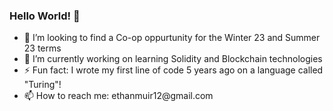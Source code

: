 ### Hello World! 👋

<ul>
 <li>👯 I’m looking to find a Co-op oppurtunity for the Winter 23 and Summer 23 terms</li>
 <li>🔭 I’m currently working on learning Solidity and Blockchain technologies</li>
 <li>⚡ Fun fact: I wrote my first line of code 5 years ago on a language called "Turing"!</li>
 <li>📫 How to reach me: ethanmuir12@gmail.com</li>
</ul>
